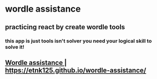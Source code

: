 # wordle assistance
## practicing react by create wordle tools 
### this app is just tools isn't solver you need your logical skill to solve it!

<h2>
<a href="https://etnk125.github.io/wordle-assistance/" target="_blank">Wordle assistance | https://etnk125.github.io/wordle-assistance/</a>
</h2>